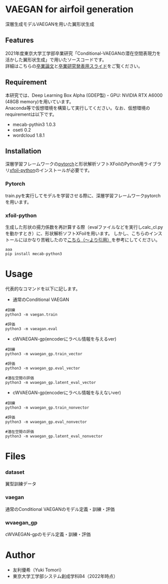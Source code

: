 # VAEGAN for airfoil generation

深層生成モデルVAEGANを用いた翼形状生成


## Features

2021年度東京大学工学部卒業研究「Conditional-VAEGANの潜在空間表現力を活かした翼形状生成」で用いたソースコードです。<br>
詳細はこちらの[卒業論文]()と[卒業研究発表用スライド]()をご覧ください。

## Requirement

本研究では、Deep Learning Box Alpha (GDEP製)・GPU: NVIDIA RTX A6000 (48GB memory)を用いています。<br> 
Anaconda等で仮想環境を構築して実行してください。なお、仮想環境のrequirementは以下です。

* mecab-pythin3 1.0.3
* oseti 0.2
* wordcloud 1.8.1

## Installation

深層学習フレームワークの[pytorch](https://pytorch.org/)と形状解析ソフトXFoilのPython用ライブラリ[xfoil-python](https://github.com/KikeM/xfoil-python)のインストールが必要です。

### Pytorch

train.pyを実行してモデルを学習させる際に、深層学習フレームワークpytorchを用います。

### xfoil-python

生成した形状の揚力係数を再計算する際（evalファイルなどを実行しcalc_cl.pyを動かすとき）に、形状解析ソフトXFoilを用います。
しかし、こちらのインストールにはかなり苦戦したので[こちら（〜より引用）](https://github.com/miyamotononno/generate_airfoil/issues/14)を参考にしてください。

```
aaa
pip install mecab-python3
```

# Usage

代表的なコマンドを以下に記します。
- 通常のConditional VAEGAN
```
#訓練
python3 -m vaegan.train

#評価
python3 -m vaeagan.eval
```
- cWVAEGAN-gp(encoderにラベル情報を与えるver)
```
#訓練
python3 -m wvaegan_gp.train_vector

#評価
python3 -m wvaegan_gp.eval_vector

#潜在空間の評価
python3 -m wvaegan_gp.latent_eval_vector
```
- cWVAEGAN-gp(encoderにラベル情報を与えないver)
```
#訓練
python3 -m wvaegan_gp.train_nonvector

#評価
python3 -m wvaegan_gp.eval_nonvector

#潜在空間の評価
python3 -m wvaegan_gp.latent_eval_nonvector
```

# Files

### dataset
翼型訓練データ

### vaegan
通常のConditional VAEGANのモデル定義・訓練・評価

### wvaegan_gp
cWVAEGAN-gpのモデル定義・訓練・評価

# Author
* 友利優希（Yuki Tomori）
* 東京大学工学部システム創成学科B4（2022年時点）
